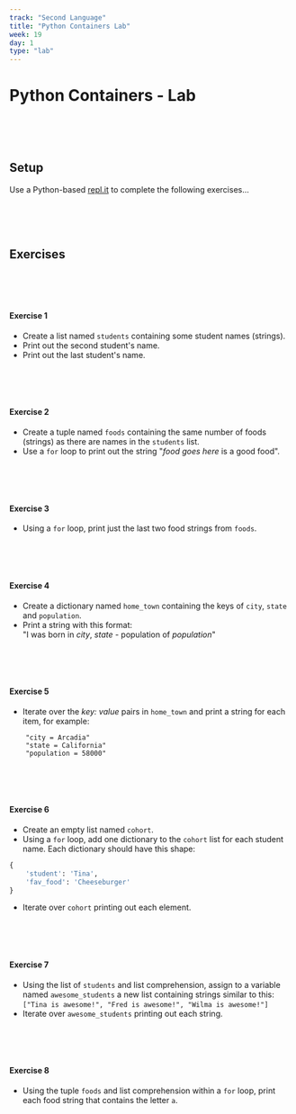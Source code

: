 ```yaml
---
track: "Second Language"
title: "Python Containers Lab"
week: 19
day: 1
type: "lab"
---
```


# Python Containers - Lab

<br>
<br>
<br>

## Setup

Use a Python-based [repl.it](https://repl.it/repls) to complete the following exercises...

<br>
<br>
<br>

## Exercises

<br>
<br>
<br>

#### Exercise 1

- Create a list named `students` containing some student names (strings).
- Print out the second student's name.
- Print out the last student's name.

<br>
<br>
<br>

#### Exercise 2

- Create a tuple named `foods` containing the same number of foods (strings) as there are names in the `students` list.
- Use a `for` loop to print out the string "_food goes here_ is a good food".

<br>
<br>
<br>

#### Exercise 3

- Using a `for` loop, print just the last two food strings from `foods`.

<br>
<br>
<br>

#### Exercise 4

- Create a dictionary named `home_town` containing the keys of `city`, `state` and `population`.
- Print a string with this format:<br>"I was born in _city_, _state_ - population of _population_"

<br>
<br>
<br>

#### Exercise 5

- Iterate over the _key: value_ pairs in `home_town` and print a string for each item, for example:

```shell
	"city = Arcadia"
	"state = California"
	"population = 58000"
```

<br>
<br>
<br>

#### Exercise 6

- Create an empty list named `cohort`.
- Using a `for` loop, add one dictionary to the `cohort` list for each student name. Each dictionary should have this shape:

```python
{
	'student': 'Tina',
	'fav_food': 'Cheeseburger'
}
```

- Iterate over `cohort` printing out each element.

<br>
<br>
<br>

#### Exercise 7

- Using the list of `students` and list comprehension, assign to a variable named `awesome_students` a new list containing strings similar to this:<br>`["Tina is awesome!", "Fred is awesome!", "Wilma is awesome!"]`
- Iterate over `awesome_students` printing out each string.

<br>
<br>
<br>

#### Exercise 8

- Using the tuple `foods` and list comprehension within a `for` loop, print each food string that contains the letter `a`.

<br>
<br>
<br>

<!--
## Solution

A solution can be found [here](https://repl.it/@DanielJS/Python-Containers-Solution).


 -->
